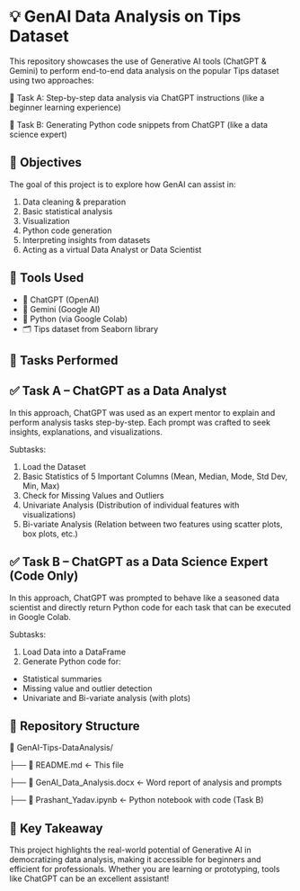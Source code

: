 # 💡 GenAI Data Analysis on Tips Dataset
This repository showcases the use of Generative AI tools (ChatGPT & Gemini) to perform end-to-end data analysis on the popular Tips dataset using two approaches:

🔹 Task A: Step-by-step data analysis via ChatGPT instructions (like a beginner learning experience)

🔹 Task B: Generating Python code snippets from ChatGPT (like a data science expert)

## 📌 Objectives
The goal of this project is to explore how GenAI can assist in:

1. Data cleaning & preparation
2. Basic statistical analysis
3. Visualization
4. Python code generation
5. Interpreting insights from datasets
6. Acting as a virtual Data Analyst or Data Scientist

## 🧠 Tools Used
- 💬 ChatGPT (OpenAI)
- 🧠 Gemini (Google AI)
- 🐍 Python (via Google Colab)
- 🗂️ Tips dataset from Seaborn library

## 📝 Tasks Performed
## ✅ Task A – ChatGPT as a Data Analyst
In this approach, ChatGPT was used as an expert mentor to explain and perform analysis tasks step-by-step.
Each prompt was crafted to seek insights, explanations, and visualizations.

Subtasks:
1. Load the Dataset
2. Basic Statistics of 5 Important Columns (Mean, Median, Mode, Std Dev, Min, Max)
3. Check for Missing Values and Outliers
4. Univariate Analysis (Distribution of individual features with visualizations)
5. Bi-variate Analysis (Relation between two features using scatter plots, box plots, etc.)

## ✅ Task B – ChatGPT as a Data Science Expert (Code Only)
In this approach, ChatGPT was prompted to behave like a seasoned data scientist and directly return Python code for each task that can be executed in Google Colab.

Subtasks:
1. Load Data into a DataFrame
2. Generate Python code for:
  -  Statistical summaries
  -  Missing value and outlier detection
  -  Univariate and Bi-variate analysis (with plots)

## 📂 Repository Structure
📁 GenAI-Tips-DataAnalysis/

├── 📄 README.md                ← This file

├── 📘 GenAI_Data_Analysis.docx ← Word report of analysis and prompts

├── 🐍 Prashant_Yadav.ipynb     ← Python notebook with code (Task B)

## 📌 Key Takeaway
This project highlights the real-world potential of Generative AI in democratizing data analysis, making it accessible for beginners and efficient for professionals. Whether you are learning or prototyping, tools like ChatGPT can be an excellent assistant!
